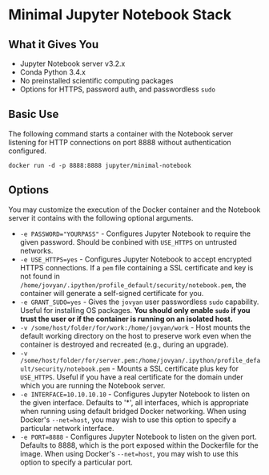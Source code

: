 # Minimal Jupyter Notebook Stack

## What it Gives You

* Jupyter Notebook server v3.2.x
* Conda Python 3.4.x
* No preinstalled scientific computing packages
* Options for HTTPS, password auth, and passwordless `sudo`

## Basic Use

The following command starts a container with the Notebook server listening for HTTP connections on port 8888 without authentication configured.

```
docker run -d -p 8888:8888 jupyter/minimal-notebook
```

## Options

You may customize the execution of the Docker container and the Notebook server it contains with the following optional arguments.

* `-e PASSWORD="YOURPASS"` - Configures Jupyter Notebook to require the given password. Should be conbined with `USE_HTTPS` on untrusted networks.
* `-e USE_HTTPS=yes` - Configures Jupyter Notebook to accept encrypted HTTPS connections. If a `pem` file containing a SSL certificate and key is not found in `/home/jovyan/.ipython/profile_default/security/notebook.pem`, the container will generate a self-signed certificate for you.
* `-e GRANT_SUDO=yes` - Gives the `jovyan` user passwordless `sudo` capability. Useful for installing OS packages. **You should only enable `sudo` if you trust the user or if the container is running on an isolated host.**
* `-v /some/host/folder/for/work:/home/jovyan/work` - Host mounts the default working directory on the host to preserve work even when the container is destroyed and recreated (e.g., during an upgrade).
* `-v /some/host/folder/for/server.pem:/home/jovyan/.ipython/profile_default/security/notebook.pem` - Mounts a SSL certificate plus key for `USE_HTTPS`. Useful if you have a real certificate for the domain under which you are running the Notebook server.
* `-e INTERFACE=10.10.10.10` - Configures Jupyter Notebook to listen on the given interface. Defaults to '*', all interfaces, which is appropriate when running using default bridged Docker networking. When using Docker's `--net=host`, you may wish to use this option to specify a particular network interface.
* `-e PORT=8888` - Configures Jupyter Notebook to listen on the given port. Defaults to 8888, which is the port exposed within the Dockerfile for the image. When using Docker's `--net=host`, you may wish to use this option to specify a particular port.